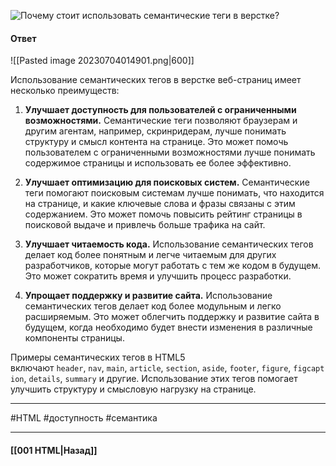 ![Почему стоит использовать семантические теги в верстке?](https://youtu.be/3NGkctg4lsE?t=229)

#### Ответ

![[Pasted image 20230704014901.png|600]]

Использование семантических тегов в верстке веб-страниц имеет несколько преимуществ:

1. **Улучшает доступность для пользователей с ограниченными возможностями.** Семантические теги позволяют браузерам и другим агентам, например, скринридерам, лучше понимать структуру и смысл контента на странице. Это может помочь пользователем с ограниченными возможностями лучше понимать содержимое страницы и использовать ее более эффективно.
    
2. **Улучшает оптимизацию для поисковых систем.** Семантические теги помогают поисковым системам лучше понимать, что находится на странице, и какие ключевые слова и фразы связаны с этим содержанием. Это может помочь повысить рейтинг страницы в поисковой выдаче и привлечь больше трафика на сайт.
    
3. **Улучшает читаемость кода.** Использование семантических тегов делает код более понятным и легче читаемым для других разработчиков, которые могут работать с тем же кодом в будущем. Это может сократить время и улучшить процесс разработки.
    
4. **Упрощает поддержку и развитие сайта.** Использование семантических тегов делает код более модульным и легко расширяемым. Это может облегчить поддержку и развитие сайта в будущем, когда необходимо будет внести изменения в различные компоненты страницы.
    

Примеры семантических тегов в HTML5 включают `header`, `nav`, `main`, `article`, `section`, `aside`, `footer`, `figure`, `figcaption`, `details`, `summary` и другие. Использование этих тегов помогает улучшить структуру и смысловую нагрузку на странице.

___
#HTML #доступность #семантика 

___

#### [[001 HTML|Назад]]